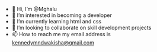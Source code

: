 - 👋 Hi, I’m @Mghalu
- 👀 I’m interested in becoming a developer 
- 🌱 I’m currently learning html and css 
- 💞️ I’m looking to collaborate on skill development projects 
- 📫 How to reach me my email address is kennedymndwakisha@gmail.com

<!---
Mghalu/Mghalu is a ✨ special ✨ repository because its `README.md` (this file) appears on your GitHub profile.
You can click the Preview link to take a look at your changes.
--->
